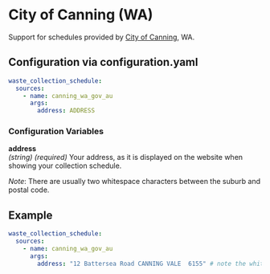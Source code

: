 # City of Canning (WA)

Support for schedules provided by [City of Canning](https://www.canning.wa.gov.au/residents/waste-and-recycling/), WA.

## Configuration via configuration.yaml

```yaml
waste_collection_schedule:
  sources:
    - name: canning_wa_gov_au
      args:
        address: ADDRESS
```

### Configuration Variables

**address**  
*(string) (required)*
Your address, as it is displayed on the website when showing your collection schedule.

_Note_: There are usually two whitespace characters between the suburb and postal code.


## Example

```yaml
waste_collection_schedule:
  sources:
    - name: canning_wa_gov_au
      args:
        address: "12 Battersea Road CANNING VALE  6155" # note the whitespace
```
